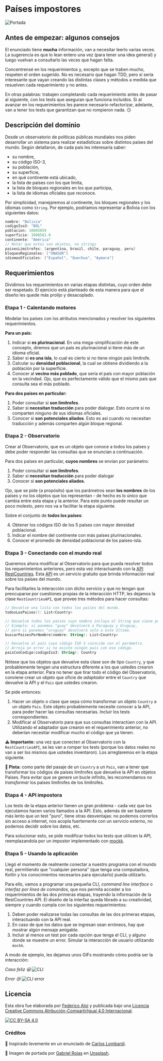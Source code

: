 # Países impostores

![Portada](assets/portada.jpg)

## Antes de empezar: algunos consejos

El enunciado tiene **mucha** información, van a necesitar leerlo varias veces. La sugerencia es que lo lean entero una vez (para tener una idea general) y luego vuelvan a consultarlo las veces que hagan falta.

Concentrensé en los requerimientos y, excepto que se traben mucho, respeten el orden sugerido. No es necesario que hagan TDD, pero sí sería interesante que vayan creando las distintas clases y métodos a medida que resuelven cada requerimiento y no antes. 

En otras palabras: trabajen completando cada requerimiento antes de pasar al siguiente, con los tests que aseguran que funciona incluidos. Si al avanzar en los requerimientos les parece necesario refactorizar, adelante, van a tener los tests que garantizan que no rompieron nada. :smirk: 

## Descripción del dominio

Desde un observatorio de políticas públicas mundiales nos piden desarrollar un sistema para realizar estadísticas sobre distintos países del mundo. Según detallaron, de cada país les interesaría saber:

* su nombre,
* su código ISO-3,
* su población,
* su superficie,
* en qué continente está ubicado,
* la lista de países con los que limita,
* la lista de bloques regionales en los que participa,
* la lista de idiomas oficiales que reconoce.

Por simplicidad, manejaremos al continente, los bloques regionales y los idiomas como `String`. Por ejemplo, podríamos representar a Bolivia con los siguientes datos:

```kotlin
nombre: "Bolivia"
codigoIso3: "BOL"
poblacion: 10985059
superficie: 1098581.0
continente: "América"
// Notar que estos son objetos, no strings
paisesLimitrofes: [argentina, brasil, chile, paraguay, peru]  
bloquesRegionales: ["UNASUR"]
idiomasOficiales: ["Español", "Quechua", "Aymara"]
```

## Requerimientos

Dividimos los requerimientos en varias etapas distintas, cuyo orden debe ser respetado. El ejercicio está planteado de esta manera para que el diseño les quede más prolijo y desacoplado.

### Etapa 1 - Calentando motores

Modelar los países con los atributos mencionados y resolver los siguientes requerimientos.

**Para un país:**

1. Indicar si **es plurinacional**. En una mega-simplificación de este concepto, diremos que un país es plurinacional si tiene más de un idioma oficial.
1. Saber si **es una isla**, lo cual es cierto si no tiene ningún país limítrofe.
1. Calcular su **densidad poblacional**, la cual se obtiene dividiendo a la población por la superficie.
1. Conocer al **vecino más poblado**, que sería el país con mayor población en la vecindad. Ojo, que es perfectamente válido que el mismo país que consulta sea el más poblado.

**Para dos países en particular:**

1. Poder consultar si **son limítrofes**.
1. Saber si **necesitan traducción** para poder dialogar. Esto ocurre si no comparten ninguno de sus idiomas oficiales.
1. Conocer si **son potenciales aliados**. Esto es así cuando no necesitan traducción y además comparten algún bloque regional.

### Etapa 2 - Observatorio

Crear al Observatorio, que es un objeto que conoce a todos los países y debe poder responder las consultas que se enuncian a continuación. 

Para dos países en particular, **cuyos nombres** se envían por parámetro:

1. Poder consultar si **son limítrofes**.
1. Saber si **necesitan traducción** para poder dialogar
1. Conocer si **son potenciales aliados**.

Ojo, que se pide (a propósito) que los parámetros sean **los nombres** de los países y no los objetos que los representan - de hecho es lo único que cambia entre esta etapa y la anterior. Para este punto puede resultar un poco molesto, pero nos va a facilitar la etapa siguiente.

Sobre el conjunto de **todos los países**:

4. Obtener los códigos ISO de los 5 países con mayor densidad poblacional.
5. Indicar el nombre del continente con más paises plurinacionales.
6. Conocer el promedio de densidad poblacional de los países-isla.

### Etapa 3 - Conectando con el mundo real

Queremos ahora modificar al Observatorio para que pueda resolver todos los requerimientos anteriores, pero esta vez interactuando con la [API RestCountries](http://restcountries.eu/). Esta [API](https://es.wikipedia.org/wiki/Interfaz_de_programaci%C3%B3n_de_aplicaciones) es un servicio gratuito que brinda información real sobre los países del mundo.

Para facilitarles la interacción con dicho servicio y que no tengan que preocuparse por cuestiones propias de la interacción HTTP, les dejamos la clase `RestCountriesAPI`, que provee tres métodos para hacer consultas:

```kotlin
// Devuelve una lista con todos los países del mundo.
todosLosPaises(): List<Country>

// Devuelve todos los países cuyo nombre incluya el String que viene por parámetro. 
// Ejemplo: si ponemos "guay" devolverá a Paraguay y Uruguay, 
// pero si ponemos "uruguay" devolverá solo a este último.
buscarPaisesPorNombre(nombre: String): List<Country>

// Devuelve al país cuyo código ISO 3 coincide con el parámetro. 
// Arroja un error si no existe ningún país con ese código.
paisConCodigo(codigoIso3: String): Country
```

Nótese que los objetos que devuelve esta clase son de tipo `Country`, y que probablemente tengan una estructura diferente a los que ustedes crearon en la etapa anterior. Para no tener que tirar todo el código del Observatorio, conviene crear un objeto que oficie de _adaptador_ entre el `Country` que devuelve la API y el `Pais` que ustedes crearon.

Se pide entonces:

1. Hacer un objeto o clase que sepa cómo transformar un objeto `Country` a un objeto `Pais`. Este objeto probablemente necesite conocer a la API, para poder hacer las consultas necesarias. Incluir los tests correspondientes.
1. Modificar al Observatorio para que sus consultas interactúen con la API. Utilizando el adaptador que crearon en el requerimiento anterior, no deberían necesitar modificar mucho el código que ya tienen.

**:warning: Importante:** una vez que conecten al Observatorio con la `RestCountriesAPI`, se les van a romper los tests (porque los datos reales no van a ser los mismos que ustedes inventaron). Los arreglaremos en la etapa siguiente.

**:monocle_face: Pista:** como parte del pasaje de un `Country` a un `Pais`, van a tener que transformar los códigos de países limítrofes que devuelve la API en objetos Países. Para evitar que se genere un bucle infinito, les recomendamos _no transformar_ los países limítrofes de los limítrofes.  

### Etapa 4 - API impostora

Los tests de la etapa anterior tienen un gran problema - cada vez que los ejecutamos hacen varios llamados a la API. Esto, además de ser bastante más lento que un test "puro", tiene otras desventajas: no podemos correrlos sin acceso a internet, nos acopla fuertemente con un servicio externo, no podemos decidir sobre los datos, etc.

Para solucionar esto, se pide modificar todos los tests que utilicen la API, reemplazandola por un impostor implementado con [mockk](https://mockk.io/).

### Etapa 5 - Usando la aplicación

Llegó el momento de realmente conectar a nuestro programa con el mundo real, permitiendo que "cualquier persona" (que tenga una computadora, Kotlin y los conocimientos necesarios para ejecutarlo) pueda utilizarlo.

Para ello, vamos a programar una pequeña CLI, _command line interface_ o _interfaz por línea de comandos_, que nos permita acceder a los requerimientos de las dos primeras etapas, trayendo la información de la RestCountries API. El diseño de la interfaz queda librado a su creatividad, siempre y cuando cumpla con los siguientes requerimientos:

1. Deben poder realizarse todas las consultas de las dos primeras etapas, interactuando con la API real.
1. En caso de que los datos que se ingresan sean erróneos, hay que mostrar algún mensaje amigable.
1. Incluir al menos un test por cada opción que tenga el CLI, y alguno donde se muestre un error. Simular la interacción de usuario utilizando `mockk`.

A modo de ejemplo, les dejamos unos GIFs mostrando cómo podría ser la interacción:

_Caso feliz :smiley:_
![CLI](assets/cli.gif)

_Error :cry:_
![CLI error](assets/cli-error.gif)


## Licencia
  
Esta obra fue elaborada por [Federico Aloi](https://github.com/faloi) y publicada bajo una [Licencia Creative Commons Atribución-CompartirIgual 4.0 Internacional][cc-by-sa].

[![CC BY-SA 4.0][cc-by-sa-image]][cc-by-sa]

[cc-by-sa]: https://creativecommons.org/licenses/by-sa/4.0/deed.es
[cc-by-sa-image]: https://licensebuttons.net/l/by-sa/4.0/88x31.png

### Créditos

:memo: Inspirado levemente en un enunciado de [Carlos Lombardi](https://github.com/clombardi).

:camera_flash: Imagen de portada por <a href="https://unsplash.com/@gabrielrojas?utm_source=unsplash&utm_medium=referral&utm_content=creditCopyText">Gabriel Rojas</a> en <a href="https://unsplash.com/s/photos/banderas-uyuni?utm_source=unsplash&utm_medium=referral&utm_content=creditCopyText">Unsplash</a>.
